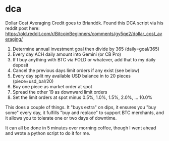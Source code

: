 # dca
Dollar Cost Averaging
Credit goes to Brianddk. Found this DCA script via his reddit post here: https://old.reddit.com/r/BitcoinBeginners/comments/gy5qe2/dollar_cost_averaging/

1. Determine annual investment goal then divide by 365 (daily=goal/365)
2. Every day ACH daily amount into Gemini (or CB Pro)
3. If I buy anything with BTC via FOLD or whatever, add that to my daily deposit
4. Cancel the previous days limit orders if any exist (see below)
5. Every day split my available USD balance in to 20 pieces (piece=usd_bal/20)
6. Buy one piece as market order at spot
7. Spread the other 19 as downward limit orders
8. Set the limit orders at spot minus 0.5%, 1.0%, 1.5%, 2.0%, ... 10.0%


This does a couple of things. It "buys extra" on dips, it ensures you "buy some" every day, it fulfills "buy and replace" to support BTC merchants, and it allows you to tolerate one or two days of downtime.

It can all be done in 5 minutes over morning coffee, though I went ahead and wrote a python script to do it for me.
